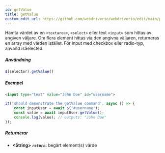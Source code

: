 ```yaml
---
id: getValue
title: getValue
custom_edit_url: https://github.com/webdriverio/webdriverio/edit/main/packages/webdriverio/src/commands/element/getValue.ts
---
```


Hämta värdet av en `<textarea>`, `<select>` eller text `<input>` som hittas av angiven väljare.
Om flera element hittas via den angivna väljaren, returneras en array med värden istället.
För input med checkbox eller radio-typ, använd isSelected.

##### Användning

```js
$(selector).getValue()
```

##### Exempel

```html title="index.html"
<input type="text" value="John Doe" id="username">
```

```js title="getValue.js"
it('should demonstrate the getValue command', async () => {
    const inputUser = await $('#username');
    const value = await inputUser.getValue();
    console.log(value); // outputs: "John Doe"
});
```

##### Returnerar

- **&lt;String&gt;**
            **<code><var>return</var></code>:**   begärt element(s) värde